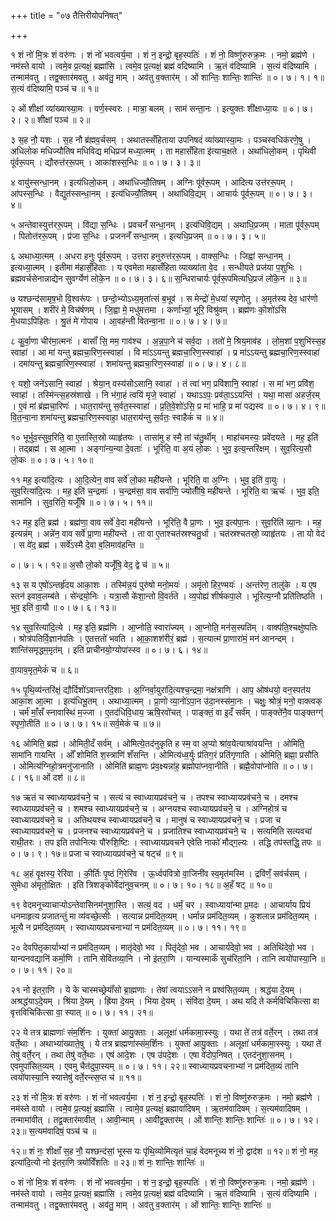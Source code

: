+++
title = "०७ तैत्तिरीयोपनिषत्"

+++


१ शं नो॑ मि॒त्रः शं वरु॑णः । शं नो॑ भवत्वर्य॒मा । शं न॒ इन्द्रो॒
बृह॒स्पतिः॑ । शं नो॒ विष्णु॑रुरुक्र॒मः । नमो॒ ब्रह्म॑णे । नम॑स्ते वायो ।
त्वमे॒व प्र॒त्यक्षं॒ ब्रह्मा॑सि । त्वमे॒व प्र॒त्यक्षं॒ ब्रह्म॑ वदिष्यामि । ऋ॒तं
व॑दिष्यामि । स॒त्यं व॑दिष्यामि । तन्माम॑वतु । तद्व॒क्तार॑मवतु । अव॑तु॒ माम् ।
अव॑तु व॒क्तार॑म् । ओं शान्तिः॒ शान्तिः॒ शान्तिः॑ ॥ ०। ७। १। १॥ स॒त्यं व॑दिष्यामि॒
पञ्च॑ च ॥ १॥

२ ओं शीक्षां व्या॑ख्यास्या॒मः । वर्ण॒स्स्वरः । मात्रा॒ बलम् । साम॑ सन्ता॒नः । इत्युक्तः
शी॑क्षाध्या॒यः ॥ ०। ७। २। २॥ शीक्षां पञ्च॑ ॥ २॥

३ स॒ह नौ॒ यशः । स॒ह नौ ब्र॑ह्मव॒र्चसम् । अथातस्सँहिताया उपनिषदं
व्या॑ख्यास्या॒मः । पञ्चस्वधिक॑रणे॒षु । अधिलोक मधिज्यौतिष मधिविद्य मधिप्रज॑
मध्या॒त्मम् । ता महासँहिता इ॑त्याच॒क्षते । अथा॑धिलो॒कम् । पृथिवी पू॑र्वरू॒पम्
। द्यौरुत्त॑ररू॒पम् । आका॑शस्स॒न्धिः ॥ ०। ७। ३। ३॥

४ वायु॑स्सन्धा॒नम् । इत्य॑धिलो॒कम् । अथा॑धिज्यौ॒तिषम् । अग्निः पू॑र्वरू॒पम् ।
आदित्य उत्त॑ररू॒पम् । आ॑पस्स॒न्धिः । वैद्युत॑स्सन्धा॒नम् । इत्य॑धिज्यौ॒तिषम् ।
अथा॑धिवि॒द्यम् । आचार्यः पू॑र्वरू॒पम् ॥ ०। ७। ३। ४॥

५ अन्तेवास्युत्त॑ररू॒पम् । वि॑द्या स॒न्धिः । प्रवचनँ॑ सन्धा॒नम् ।
इत्य॑धिवि॒द्यम् । अथाधि॒प्रजम् । माता पू॑र्वरू॒पम् । पितोत्त॑ररू॒पम् । प्र॑जा
स॒न्धिः । प्रजननँ॑ सन्धा॒नम् । इत्यधि॒प्रजम् ॥ ०। ७। ३। ५॥

६ अथाध्या॒त्मम् । अधरा हनुः पू॑र्वरू॒पम् । उत्तरा हनुरुत्त॑ररू॒पम् । वाक्स॒न्धिः ।
जिह्वा॑ सन्धा॒नम् । इत्यध्या॒त्मम् । इतीमा म॑हासँ॒हिताः । य एवमेता महासँहिता
व्याख्या॑ता वे॒द । सन्धीयते प्रज॑या प॒शुभिः । ब्रह्मवर्चसेनान्नाद्येन सुवर्ग्येण॑
लोके॒न ॥ ०। ७। ३। ६॥ स॒न्धिराचार्यः पू॑र्वरू॒पमित्यधि॒प्रजं लो॑के॒न ॥ ३॥

७ यश्छन्द॑सामृष॒भो वि॒श्वरू॑पः । छन्दो॒भ्योऽध्य॒मृता॑त्सं ब॒भूव॑ ।
स मेन्द्रो॑ मे॒धया॑ स्पृणोतु । अ॒मृत॑स्य देव॒ धार॑णो भूयासम् । शरी॑रं मे॒
विच॑र्षणम् । जि॒ह्वा मे॒ मधु॑मत्तमा । कर्णा॑भ्यां॒ भूरि॒ विश्रु॑वम् । ब्रह्म॑णः
को॒शो॑ऽसि मे॒धयाऽपि॑हितः । श्रु॒तं मे॑ गोपाय । आ॒वह॑न्ती वितन्वा॒ना ॥ ०। ७। ४। ७॥

८ कु॒र्वा॒णा चीर॑मा॒त्मनः॑ । वासाँ॑ सि॒ मम॒ गाव॑श्च । अ॒न्न॒पा॒ने
च॑ सर्व॒दा । ततो॑ मे॒ श्रिय॒माव॑ह । लो॒म॒शां प॒शुभि॑स्स॒ह स्वाहा॑
। आ मा॑ यन्तु ब्रह्मचा॒रिण॒स्स्वाहा॑ । वि मा॑ऽऽयन्तु ब्रह्मचा॒रिण॒स्स्वाहा॑ । प्र
मा॑ऽऽयन्तु ब्रह्मचा॒रिण॒स्स्वाहा॑ । दमा॑यन्तु ब्रह्मचा॒रिण॒स्स्वाहा॑ । शमा॑यन्तु
ब्रह्मचा॒रिण॒स्स्वाहा॑ ॥ ०। ७। ४। ८॥

९ यशो॒ जने॑ऽसानि॒ स्वाहा॑ । श्रेया॒न् वस्य॑सोऽसानि॒ स्वाहा॑ । तं त्वा॑ भग॒
प्रवि॑शानि॒ स्वाहा॑ । स मा॑ भग॒ प्रवि॑श॒ स्वाहा॑ । तस्मि॑न्त्स॒हस्र॑शाखे ।
नि भ॑गा॒हं त्वयि॑ मृजे॒ स्वाहा॑ । यथाऽऽपः॒ प्रव॑ता॒ऽऽयन्ति॑ । यथा॒
मासा॑ अहर्ज॒रम् । ए॒वं मां ब्र॑ह्मचा॒रिणः॑ । धात॒राय॑न्तु स॒र्वत॒स्स्वाहा॑
। प्र॒ति॒वे॒शो॑ऽसि॒ प्र मा॑ भाहि॒ प्र मा॑ पद्यस्व ॥ ०। ७। ४। ९॥ वि॒त॒न्वा॒ना
शमा॑यन्तु ब्रह्मचा॒रिण॒स्स्वाहा॒ धात॒राय॑न्तु स॒र्वतः॒ स्वाहैकं॑ च ॥ ४॥

१० भूर्भुव॒स्सुव॒रिति॒ वा ए॒तास्ति॒स्रो व्याहृ॑तयः । तासा॑मु ह स्मै॒ तां
च॑तु॒र्थीम् । माहा॑चमस्यः॒ प्रवे॑दयते । मह॒ इति॑ । तद्ब्रह्म॑ । स आ॒त्मा ।
अङ्गा॑न्य॒न्या दे॒वताः॑ । भूरिति॒ वा अ॒यं लो॒कः । भुव॒ इत्य॒न्तरि॑क्षम् ।
सुव॒रित्य॒सौ लो॒कः ॥ ०। ७। ५। १०॥

११ मह॒ इत्या॑दि॒त्यः । आ॒दि॒त्येन॒ वाव सर्वे॑ लो॒का मही॑यन्ते । भूरिति॒ वा
अ॒ग्निः । भुव॒ इति॑ वा॒युः । सुव॒रित्या॑दि॒त्यः । मह॒ इति॑ च॒न्द्रमाः॑ ।
च॒न्द्रम॑सा॒ वाव सर्वा॑णि॒ ज्योतीँ॑षि॒ मही॑यन्ते । भूरिति॒ वा ऋचः॑ ।
भुव॒ इति॒ सामा॑नि । सुव॒रिति॒ यजूँ॑षि ॥ ०। ७। ५। ११॥

१२ मह॒ इति॒ ब्रह्म॑ । ब्रह्म॑णा॒ वाव सर्वे॑ वे॒दा मही॑यन्ते । भूरिति॒ वै
प्रा॒णः । भुव॒ इत्य॑पा॒नः । सुव॒रिति॑ व्या॒नः । मह॒ इत्यन्न॑म् । अन्ने॑न॒ वाव
सर्वे॑ प्रा॒णा मही॑यन्ते । ता वा ए॒ताश्चत॑स्रश्चतु॒र्धा । चत॑स्रश्चतस्रो॒
व्याहृ॑तयः । ता यो वेद॑ । स वे॑द॒ ब्रह्म॑ । सर्वे॑ऽस्मै दे॒वा ब॒लिमाव॑हन्ति ॥

०। ७। ५। १२॥ अ॒सौ लो॒को यजूँ॑षि॒ वेद॒ द्वे च॑ ॥ ५॥

१३ स य ए॒षो॑ऽन्तर्हृ॑दय आका॒शः । तस्मि॑न्न॒यं पुरु॑षो मनो॒मयः॑ ।
अमृ॑तो हिर॒ण्मयः॑ । अन्त॑रेण॒ तालु॑के । य ए॒ष स्तन॑ इवाव॒लम्ब॑ते ।
से॑न्द्रयो॒निः । यत्रा॒सौ के॑शा॒न्तो वि॒वर्त॑ते । व्य॒पोह्य॑ शीर्षकपा॒ले ।
भूरित्य॒ग्नौ प्रति॑तिष्ठति । भुव॒ इति॑ वा॒यौ ॥ ०। ७। ६। १३॥

१४ सुव॒रित्या॑दि॒त्ये । मह॒ इति॒ ब्रह्म॑णि । आ॒प्नोति॒ स्वारा॑ज्यम् । आ॒प्नोति॒
मन॑स॒स्पति॑म् । वाक्प॑ति॒श्चक्षु॑ष्पतिः । श्रोत्र॑पतिर्वि॒ज्ञान॑पतिः ।
ए॒तत्ततो॑ भवति । आ॒का॒शश॑रीरं॒ ब्रह्म॑ । स॒त्यात्म॑ प्रा॒णारा॑मं॒ मन॑
आनन्दम् । शान्ति॑समृद्धम॒मृत॑म् । इति॑ प्राचीनयो॒ग्योपा॑स्स्व ॥ ०। ७। ६। १४॥

वा॒याव॒मृत॒मेकं॑ च ॥ ६॥

१५ पृ॒थि॒व्य॑न्तरि॑क्षं॒ द्यौर्दिशो॑ऽवान्तरदि॒शाः ।
अ॒ग्निर्वा॒युरा॑दि॒त्यश्च॒न्द्रमा॒ नक्ष॑त्राणि । आप॒ ओष॑धयो॒ वन॒स्पत॑य
आका॒श आ॒त्मा । इत्य॑धिभू॒तम् । अथाध्या॒त्मम् । प्रा॒णो व्या॒नो॑ऽपा॒न
उ॑दा॒नस्स॑मा॒नः । चक्षुः॒ श्रोत्रं॒ मनो॒ वाक्त्वक् । चर्म॑ माँ॒सँ
स्नावास्थि॑ म॒ज्जा । ए॒तद॑धिवि॒धाय॒ ऋषि॒रवो॑चत् । पाङ्क्तं॒ वा इ॒दँ
सर्व॑म् । पाङ्क्ते॑नै॒व पाङ्क्तग्ग्॑ स्पृणो॒तीति॑ ॥ ०। ७। ७। १५॥ सर्व॒मेकं॑ च ॥ ७॥

१६ ओमिति॒ ब्रह्म॑ । ओमिती॒दँ सर्व॑म् । ओमित्ये॒तद॑नुकृति ह स्म॒ वा अ॒प्यो
श्रा॑व॒येत्याश्रा॑वयन्ति । ओमिति॒ सामा॑नि गायन्ति । ओँ शोमिति॑ श॒स्त्राणि॑
शँसन्ति । ओमित्य॑ध्व॒र्युः प्र॑तिग॒रं प्रति॑गृणाति । ओमिति॒ ब्रह्मा॒
प्रसौ॑ति । ओमित्य॑ग्निहो॒त्रमनु॑जानाति । ओमिति॑ ब्राह्म॒णः प्र॑व॒क्ष्यन्ना॑ह॒
ब्रह्मोपा॑प्नवा॒नीति॑ । ब्रह्मै॒वोपा॑प्नोति ॥ ०। ७। ८। १६॥ ओं दश॑ ॥ ८॥

१७ ऋतं च स्वाध्यायप्रव॑चने॒ च । सत्यं च स्वाध्यायप्रव॑चने॒ च ।
तपश्च स्वाध्यायप्रव॑चने॒ च । दमश्च स्वाध्यायप्रव॑चने॒ च । शमश्च
स्वाध्यायप्रव॑चने॒ च । अग्नयश्च स्वाध्यायप्रव॑चने॒ च । अग्निहोत्रं
च स्वाध्यायप्रव॑चने॒ च । अतिथयश्च स्वाध्यायप्रव॑चने॒ च । मानुषं
च स्वाध्यायप्रव॑चने॒ च । प्रजा च स्वाध्यायप्रव॑चने॒ च । प्रजनश्च
स्वाध्यायप्रव॑चने॒ च । प्रजातिश्च स्वाध्यायप्रव॑चने॒ च । सत्यमिति सत्यवचा॑
राथी॒तरः । तप इति तपोनित्यः पौ॑रुशि॒ष्टिः । स्वाध्यायप्रवचने एवेति नाको॑
मौद्ग॒ल्यः । तद्धि तप॑स्तद्धि॒ तपः ॥ ०। ७। ९। १७॥ प्रजा च स्वाध्यायप्रव॑चने॒
च षट्च॑ ॥ ९॥

१८ अ॒हं वृ॒क्षस्य॒ रेरि॑वा । की॒र्तिः पृ॒ष्ठं गि॒रेरि॑व । ऊ॒र्ध्वप॑वित्रो
वा॒जिनी॑व स्व॒मृत॑मस्मि । द्रवि॑णँ॒ सव॑र्चसम् । सुमेधा अ॑मृतो॒क्षितः
। इति त्रिशङ्कोर्वेदा॑नुव॒चनम् ॥ ०। ७। १०। १८॥ अ॒हँ षट् ॥ १०॥

१९ वेदमनूच्याचाऱ्योऽन्तेवासिनम॑नुशा॒स्ति । सत्यं॒ वद । धर्मं॒ चर । स्वाध्याया॑न्मा
प्र॒मदः । आचार्याय प्रियं धनमाहृत्य प्रजातन्तुं मा व्य॑वच्छे॒त्सीः । सत्यान्न
प्रम॑दित॒व्यम् । धर्मान्न प्रम॑दित॒व्यम् । कुशलान्न प्रम॑दित॒व्यम् । भूत्यै न
प्रम॑दित॒व्यम् । स्वाध्यायप्रवचनाभ्यां न प्रम॑दित॒व्यम् ॥ ०। ७। ११। १९॥

२० देवपितृकार्याभ्यां न प्रम॑दित॒व्यम् । मातृ॑देवो॒ भव । पितृ॑देवो॒ भव ।
आचार्य॑देवो॒ भव । अतिथि॑देवो॒ भव । यान्यनवद्यानि॑ कर्मा॒णि । तानि सेवि॑तव्या॒नि
। नो इ॑तरा॒णि । यान्यस्माकँ सुच॑रिता॒नि । तानि त्वयो॑पास्या॒नि ॥ ०। ७। ११। २०॥

२१ नो इ॑तरा॒णि । ये के चास्मच्छ्रेयाँ॑सो ब्रा॒ह्मणाः । तेषां त्वयाऽऽसने न
प्रश्व॑सित॒व्यम् । श्रद्ध॑या दे॒यम् । अश्रद्ध॑याऽदे॒यम् । श्रि॑या दे॒यम् ।
ह्रि॑या दे॒यम् । भि॑या दे॒यम् । संवि॑दा दे॒यम् । अथ यदि ते कर्मविचिकित्सा वा
वृत्तविचिकि॑त्सा वा॒ स्यात् ॥ ०। ७। ११। २१॥

२२ ये तत्र ब्राह्मणाः॑ संम॒र्शिनः । युक्ता॑ आयु॒क्ताः । अलूक्षा॑ धर्म॑कामा॒स्स्युः ।
यथा ते॑ तत्र॑ वर्ते॒रन् । तथा तत्र॑ वर्ते॒थाः । अथाभ्या॑ख्याते॒षु । ये तत्र
ब्राह्मणा॑स्संम॒र्शिनः । युक्ता॑ आयु॒क्ताः । अलूक्षा॑ धर्म॑कामा॒स्स्युः । यथा ते॑
तेषु॑ वर्ते॒रन् । तथा तेषु॑ वर्ते॒थाः । एष॑ आदे॒शः । एष उ॑पदे॒शः । एषा
वे॑दोप॒निषत् । एतद॑नुशा॒सनम् । एवमुपा॑सित॒व्यम् । एवमु चैत॑दुपा॒स्यम् ॥ ०। ७। ११। २२॥ स्वाध्यायप्रवचनाभ्यां न प्रम॑दित॒व्यं तानि त्वयो॑पास्या॒नि स्यात्तेषु॑
वर्ते॒रन्त्स॒प्त च॑ ॥ ११॥

२३ शं नो॑ मि॒त्रः शं वरु॑णः । शं नो॑ भवत्वर्य॒मा । शं न॒ इन्द्रो॒
बृह॒स्पतिः॑ । शं नो॒ विष्णु॑रुरुक्र॒मः । नमो॒ ब्रह्म॑णे । नम॑स्ते वायो । त्वमे॒व
प्र॒त्यक्षं॒ ब्रह्मा॑सि । त्वामे॒व प्र॒त्यक्षं॒ ब्रह्मावा॑दिषम् । ऋ॒तम॑वादिषम्
। स॒त्यम॑वादिषम् । तन्मामा॑वीत् । तद्व॒क्तार॑मावीत् । आवी॒न्माम् । आवी॑द्व॒क्तार॑म्
। ओं शान्तिः॒ शान्तिः॒ शान्तिः॑ ॥ ०। ७। १२। २३॥ स॒त्यम॑वादिषं॒ पञ्च॑ च ॥

१२॥ शं नः॒ शीक्षाँ स॒ह नौ॒ यश्छन्द॑सां॒ भूस्स यः पृ॑थि॒व्योमित्यृतं
चा॒हं वेदमनूच्य शं नो॒ द्वाद॑श ॥ १२॥ शं नो॒ मह॒ इत्या॑दि॒त्यो नो इ॑तरा॒णि
त्रयो॑विँशतिः ॥ २३॥ शं नः॒ शान्तिः॒ शान्तिः॑ ॥

० शं नो॑ मि॒त्रः शं वरु॑णः । शं नो॑ भवत्वर्य॒मा । शं न॒ इन्द्रो॒
बृह॒स्पतिः॑ । शं नो॒ विष्णु॑रुरुक्र॒मः । नमो॒ ब्रह्म॑णे । नम॑स्ते वायो ।
त्वमे॒व प्र॒त्यक्षं॒ ब्रह्मा॑सि । त्वमे॒व प्र॒त्यक्षं॒ ब्रह्म॑ वदिष्यामि । ऋ॒तं
व॑दिष्यामि । स॒त्यं व॑दिष्यामि । तन्माम॑वतु । तद्व॒क्तार॑मवतु । अव॑तु॒ माम् ।
अव॑तु व॒क्तार॑म् । ओं शान्तिः॒ शान्तिः॒ शान्तिः॑ ॥
